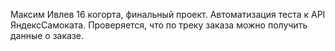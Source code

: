 Максим Ивлев 16 когорта, финальный проект. 
Автоматизация теста к API ЯндексСамоката.
Проверяется, что по треку заказа можно получить данные о заказе.
